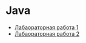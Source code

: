 # Java
+ [Лабаораторная работа 1](https://github.com/Chiffilin/Java/tree/main/L_1)
+ [Лабаораторная работа 2](https://github.com/Chiffilin/Java/tree/main/L_2)
